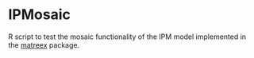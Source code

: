 # IPMosaic

R script to test the mosaic functionality of the IPM model implemented in the [matreex](https://github.com/gowachin/matreex) package. 
